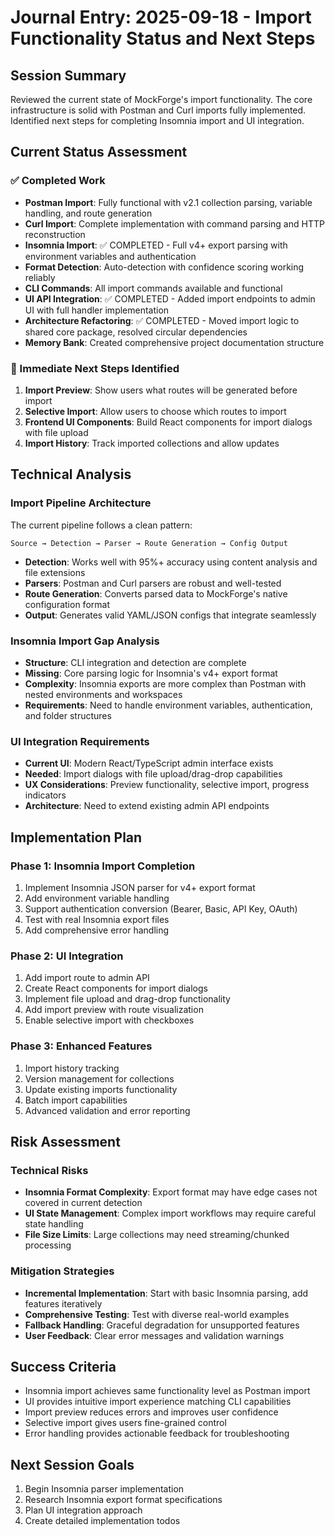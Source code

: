 # Journal Entry: 2025-09-18 - Import Functionality Status and Next Steps

## Session Summary
Reviewed the current state of MockForge's import functionality. The core infrastructure is solid with Postman and Curl imports fully implemented. Identified next steps for completing Insomnia import and UI integration.

## Current Status Assessment

### ✅ Completed Work
- **Postman Import**: Fully functional with v2.1 collection parsing, variable handling, and route generation
- **Curl Import**: Complete implementation with command parsing and HTTP reconstruction
- **Insomnia Import**: ✅ COMPLETED - Full v4+ export parsing with environment variables and authentication
- **Format Detection**: Auto-detection with confidence scoring working reliably
- **CLI Commands**: All import commands available and functional
- **UI API Integration**: ✅ COMPLETED - Added import endpoints to admin UI with full handler implementation
- **Architecture Refactoring**: ✅ COMPLETED - Moved import logic to shared core package, resolved circular dependencies
- **Memory Bank**: Created comprehensive project documentation structure

### 🔄 Immediate Next Steps Identified
1. **Import Preview**: Show users what routes will be generated before import
2. **Selective Import**: Allow users to choose which routes to import
3. **Frontend UI Components**: Build React components for import dialogs with file upload
4. **Import History**: Track imported collections and allow updates

## Technical Analysis

### Import Pipeline Architecture
The current pipeline follows a clean pattern:
```
Source → Detection → Parser → Route Generation → Config Output
```

- **Detection**: Works well with 95%+ accuracy using content analysis and file extensions
- **Parsers**: Postman and Curl parsers are robust and well-tested
- **Route Generation**: Converts parsed data to MockForge's native configuration format
- **Output**: Generates valid YAML/JSON configs that integrate seamlessly

### Insomnia Import Gap Analysis
- **Structure**: CLI integration and detection are complete
- **Missing**: Core parsing logic for Insomnia's v4+ export format
- **Complexity**: Insomnia exports are more complex than Postman with nested environments and workspaces
- **Requirements**: Need to handle environment variables, authentication, and folder structures

### UI Integration Requirements
- **Current UI**: Modern React/TypeScript admin interface exists
- **Needed**: Import dialogs with file upload/drag-drop capabilities
- **UX Considerations**: Preview functionality, selective import, progress indicators
- **Architecture**: Need to extend existing admin API endpoints

## Implementation Plan

### Phase 1: Insomnia Import Completion
1. Implement Insomnia JSON parser for v4+ export format
2. Add environment variable handling
3. Support authentication conversion (Bearer, Basic, API Key, OAuth)
4. Test with real Insomnia export files
5. Add comprehensive error handling

### Phase 2: UI Integration
1. Add import route to admin API
2. Create React components for import dialogs
3. Implement file upload and drag-drop functionality
4. Add import preview with route visualization
5. Enable selective import with checkboxes

### Phase 3: Enhanced Features
1. Import history tracking
2. Version management for collections
3. Update existing imports functionality
4. Batch import capabilities
5. Advanced validation and error reporting

## Risk Assessment

### Technical Risks
- **Insomnia Format Complexity**: Export format may have edge cases not covered in current detection
- **UI State Management**: Complex import workflows may require careful state handling
- **File Size Limits**: Large collections may need streaming/chunked processing

### Mitigation Strategies
- **Incremental Implementation**: Start with basic Insomnia parsing, add features iteratively
- **Comprehensive Testing**: Test with diverse real-world examples
- **Fallback Handling**: Graceful degradation for unsupported features
- **User Feedback**: Clear error messages and validation warnings

## Success Criteria
- Insomnia import achieves same functionality level as Postman import
- UI provides intuitive import experience matching CLI capabilities
- Import preview reduces errors and improves user confidence
- Selective import gives users fine-grained control
- Error handling provides actionable feedback for troubleshooting

## Next Session Goals
1. Begin Insomnia parser implementation
2. Research Insomnia export format specifications
3. Plan UI integration approach
4. Create detailed implementation todos

